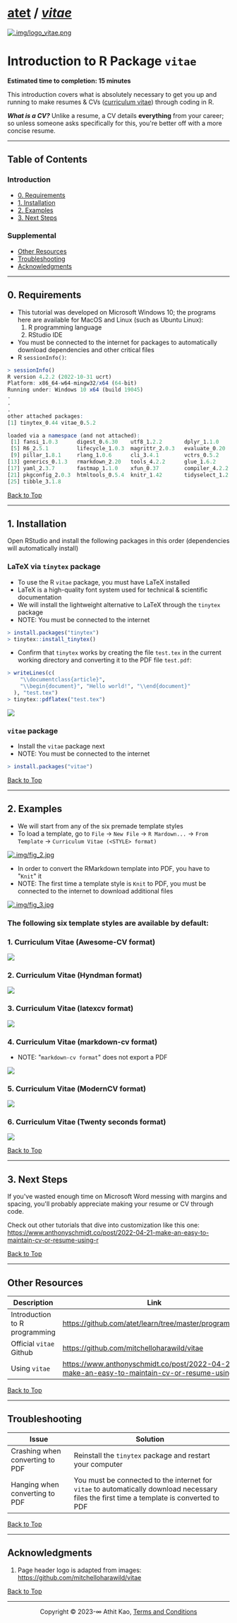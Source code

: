 # [atet](https://github.com/atet) / [**_vitae_**](https://github.com/atet/vitae/blob/main/README.md#atet--vitae)

[![.img/logo_vitae.png](.img/logo_vitae.png)](#nolink)

# Introduction to R Package `vitae`

**Estimated time to completion: 15 minutes**

This introduction covers what is absolutely necessary to get you up and running to make resumes & CVs ([curriculum vitae](https://www.merriam-webster.com/dictionary/curriculum%20vitae)) through coding in R.

**_What is a CV?_** Unlike a resume, a CV details **everything** from your career; so unless someone asks specifically for this, you're better off with a more concise resume.

--------------------------------------------------------------------------------------------------

## Table of Contents

### Introduction

* [0. Requirements](#0-requirements)
* [1. Installation](#1-installation)
* [2. Examples](#2-examples)
* [3. Next Steps](#3-next-steps)

### Supplemental

* [Other Resources](#other-resources)
* [Troubleshooting](#troubleshooting)
* [Acknowledgments](#acknowledgments)

--------------------------------------------------------------------------------------------------

## 0. Requirements

* This tutorial was developed on Microsoft Windows 10; the programs here are available for MacOS and Linux (such as Ubuntu Linux):
   1. R programming language
   2. RStudio IDE
* You must be connected to the internet for packages to automatically download dependencies and other critical files
* R `sessionInfo()`:

```r
> sessionInfo()
R version 4.2.2 (2022-10-31 ucrt)
Platform: x86_64-w64-mingw32/x64 (64-bit)
Running under: Windows 10 x64 (build 19045)
.
.
.
other attached packages:
[1] tinytex_0.44 vitae_0.5.2

loaded via a namespace (and not attached):
 [1] fansi_1.0.3      digest_0.6.30    utf8_1.2.2       dplyr_1.1.0     
 [5] R6_2.5.1         lifecycle_1.0.3  magrittr_2.0.3   evaluate_0.20   
 [9] pillar_1.8.1     rlang_1.0.6      cli_3.4.1        vctrs_0.5.2     
[13] generics_0.1.3   rmarkdown_2.20   tools_4.2.2      glue_1.6.2      
[17] yaml_2.3.7       fastmap_1.1.0    xfun_0.37        compiler_4.2.2  
[21] pkgconfig_2.0.3  htmltools_0.5.4  knitr_1.42       tidyselect_1.2.0
[25] tibble_3.1.8 
```

[Back to Top](#table-of-contents)

--------------------------------------------------------------------------------------------------

## 1. Installation

Open RStudio and install the following packages in this order (dependencies will automatically install)

### LaTeX via `tinytex` package

* To use the R `vitae` package, you must have LaTeX installed
* LaTeX is a high-quality font system used for technical & scientific documentation
* We will install the lightweight alternative to LaTeX through the `tinytex` package
* NOTE: You must be connected to the internet

```r
> install.packages("tinytex")
> tinytex::install_tinytex()
```

* Confirm that `tinytex` works by creating the file `test.tex` in the current working directory and converting it to the PDF file `test.pdf`:

```r
> writeLines(c(
    "\\documentclass{article}",
    "\\begin{document}", "Hello world!", "\\end{document}"
  ), "test.tex")
> tinytex::pdflatex("test.tex")
```

<a href=".img/test.pdf" download><img src=".img/test.jpg" /></a>

### `vitae` package

* Install the `vitae` package next
* NOTE: You must be connected to the internet

```r
> install.packages("vitae")
```

[Back to Top](#table-of-contents)

--------------------------------------------------------------------------------------------------

## 2. Examples

* We will start from any of the six premade template styles
* To load a template, go to `File` → `New File` → `R Mardown...` → `From Template` → `Curriculum Vitae (<STYLE> format)`

[![.img/fig_2.jpg](.img/fig_2.jpg)](#nolink)

* In order to convert the RMarkdown template into PDF, you have to "`Knit`" it
* NOTE: The first time a template style is `Knit` to PDF, you must be connected to the internet to download additional files

[![.img/fig_3.jpg](.img/fig_3.jpg)](#nolink)

### **The following six template styles are available by default:**

### 1. Curriculum Vitae (Awesome-CV format)

<a href=".pdf/template_Awesome-CV.pdf" download><img src=".img/template_Awesome-CV.jpg" /></a>

### 2. Curriculum Vitae (Hyndman format)

<a href=".pdf/template_Hyndman.pdf" download><img src=".img/template_Hyndman.jpg" /></a>

### 3. Curriculum Vitae (latexcv format)

<a href=".pdf/template_latexcv.pdf" download><img src=".img/template_latexcv.jpg" /></a>

### 4. Curriculum Vitae (markdown-cv format)
* NOTE: "`markdown-cv format`" does not export a PDF

<a href=".pdf/template_markdown-cv.pdf" download><img src=".img/template_markdown-cv.jpg" /></a>

### 5. Curriculum Vitae (ModernCV format)

<a href=".pdf/template_ModernCV.pdf" download><img src=".img/template_ModernCV.jpg" /></a>

### 6. Curriculum Vitae (Twenty seconds format)

<a href=".pdf/template_Twenty seconds.pdf" download><img src=".img/template_Twenty seconds.jpg" /></a>

[Back to Top](#table-of-contents)

--------------------------------------------------------------------------------------------------

## 3. Next Steps

If you've wasted enough time on Microsoft Word messing with margins and spacing, you'll probably appreciate making your resume or CV through code.

Check out other tutorials that dive into customization like this one: https://www.anthonyschmidt.co/post/2022-04-21-make-an-easy-to-maintain-cv-or-resume-using-r

[Back to Top](#table-of-contents)

--------------------------------------------------------------------------------------------------

## Other Resources

Description | Link
--- | ---
Introduction to R programming | https://github.com/atet/learn/tree/master/programming
Official `vitae` Github | https://github.com/mitchelloharawild/vitae
Using `vitae` | https://www.anthonyschmidt.co/post/2022-04-21-make-an-easy-to-maintain-cv-or-resume-using-r

[Back to Top](#table-of-contents)

--------------------------------------------------------------------------------------------------

## Troubleshooting

Issue | Solution
--- | ---
Crashing when converting to PDF | Reinstall the `tinytex` package and restart your computer
Hanging when converting to PDF | You must be connected to the internet for `vitae` to automatically download necessary files the first time a template is converted to PDF

[Back to Top](#table-of-contents)

--------------------------------------------------------------------------------------------------

## Acknowledgments

1. Page header logo is adapted from images: https://github.com/mitchelloharawild/vitae

[Back to Top](#table-of-contents)

--------------------------------------------------------------------------------------------------

<p align="center">Copyright © 2023-∞ Athit Kao, <a href="http://www.athitkao.com/tos.html" target="_blank">Terms and Conditions</a></p>